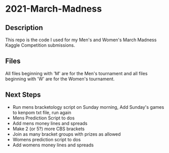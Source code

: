 # 2021-March-Madness

## Description

This repo is the code I used for my Men's and Women's March Madness Kaggle Competition submissions.

## Files

All files beginning with 'M' are for the Men's tournament and all files beginning with 'W' are for the Women's tournament.


## Next Steps

- Run mens bracketology script on Sunday morning, Add Sunday's games to kenpom txt file, run again
- Mens Prediction Script to dos
- Add mens money lines and spreads
- Make 2 (or 5?) more CBS brackets
- Join as many bracket groups with prizes as allowed
- Womens prediction script to dos
- Add womens money lines and spreads
